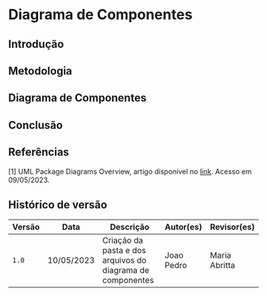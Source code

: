 # Diagrama de Componentes

## Introdução



## Metodologia



## Diagrama de Componentes



## Conclusão



## Referências

[1] UML Package Diagrams Overview, artigo disponível no [link](https://www.uml-diagrams.org/package-diagrams-overview.html). Acesso em 09/05/2023.


## Histórico de versão

| Versão | Data       | Descrição                                               | Autor(es)                 | Revisor(es)          |
|--------|------------|---------------------------------------------------------|---------------------------|----------------------|
| `1.0`  | 10/05/2023 | Criação da pasta e dos arquivos do diagrama de componentes  | Joao Pedro | Maria Abritta |
